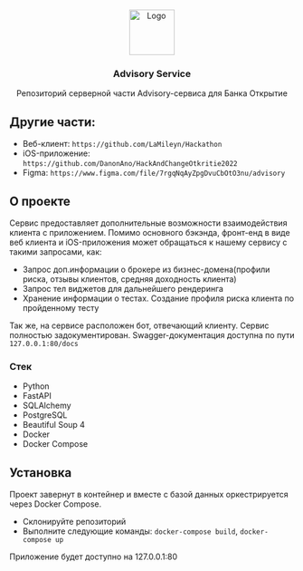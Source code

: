 <!-- Improved compatibility of back to top link: See: https://github.com/othneildrew/Best-README-Template/pull/73 -->
<a name="readme-top"></a>
<!--
*** Thanks for checking out the Best-README-Template. If you have a suggestion
*** that would make this better, please fork the repo and create a pull request
*** or simply open an issue with the tag "enhancement".
*** Don't forget to give the project a star!
*** Thanks again! Now go create something AMAZING! :D
-->



<!-- PROJECT SHIELDS -->
<!--
*** I'm using markdown "reference style" links for readability.
*** Reference links are enclosed in brackets [ ] instead of parentheses ( ).
*** See the bottom of this document for the declaration of the reference variables



<!-- PROJECT LOGO -->
<br />
<div align="center">
  <a href="https://github.com/MyFactoryIsSoGood/advisory_backend">
    <img src="https://bankreg.ru/bankr.ru/wp-content/uploads/2017/06/company_logo_33305-1.png" alt="Logo" width="80" height="80">
  </a>

<h3 align="center">Advisory Service</h3>

  <p align="center">
    Репозиторий серверной части Advisory-сервиса для Банка Открытие
    <br>
  </p>
</div>

## Другие части:
* Веб-клиент: ```https://github.com/LaMileyn/Hackathon```
* iOS-приложение: ```https://github.com/DanonAno/HackAndChangeOtkritie2022```
* Figma: ```https://www.figma.com/file/7rgqNqAyZpgDvuCbOtO3nu/advisory```


## О проекте

Сервис предоставляет дополнительные возможности взаимодействия клиента с приложением. Помимо основного бэкэнда, фронт-енд в виде веб клиента и iOS-приложения может обращаться к нашему сервису с такими запросами, как:
* Запрос доп.информации о брокере из бизнес-домена(профили риска, отзывы клиентов, средняя доходность клиента)
* Запрос тел виджетов для дальнейшего рендеринга
* Хранение информации о тестах. Создание профиля риска клиента по пройденному тесту

Так же, на сервисе расположен бот, отвечающий клиенту.
Сервис полностью задокументирован. Swagger-документация доступна по пути ```127.0.0.1:80/docs```


### Стек

* Python
* FastAPI
* SQLAlchemy
* PostgreSQL
* Beautiful Soup 4
* Docker
* Docker Compose


<!-- GETTING STARTED -->
## Установка

Проект завернут в контейнер и вместе с базой данных оркестрируется через Docker Compose.
* Склонируйте репозиторий
* Выполните следующие команды:
```docker-compose build```, 
```docker-compose up```

Приложение будет доступно на 127.0.0.1:80
